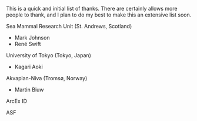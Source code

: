 This is a quick and initial list of thanks. There are certainly allows more people to thank, and I plan to do my best to make this an extensive list soon.

Sea Mammal Research Unit (St. Andrews, Scotland)

  * Mark Johnson
  * René Swift 

University of Tokyo (Tokyo, Japan)

  * Kagari Aoki

Akvaplan-Niva (Tromsø, Norway)

  * Martin Biuw

ArcEx ID

ASF
